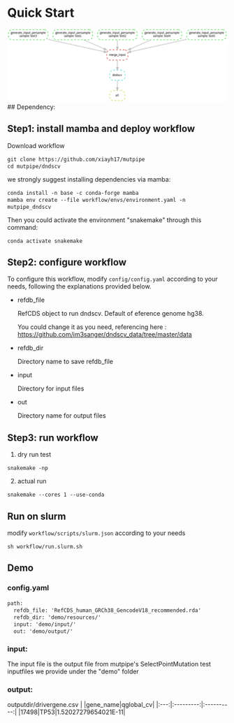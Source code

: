 # Quick Start

![avatar](https://github.com/douymLab/mutpipe/blob/main/dndscv/dndscv.png) \## Dependency:

## Step1: install mamba and deploy workflow

Download workflow

```{bash}
git clone https://github.com/xiayh17/mutpipe
cd mutpipe/dndscv
```

we strongly suggest installing dependencies via mamba:

```{bash}
conda install -n base -c conda-forge mamba
mamba env create --file workflow/envs/environment.yaml -n mutpipe_dndscv
```

Then you could activate the environment "snakemake" through this command:

```{bash}
conda activate snakemake
```

## Step2: configure workflow

To configure this workflow, modify `config/config.yaml` according to your needs, following the explanations provided below.

-   refdb_file

    RefCDS object to run dndscv. Default of eference genome hg38.

    You could change it as you need, referencing here : <https://github.com/im3sanger/dndscv_data/tree/master/data>

-   refdb_dir

    Directory name to save refdb_file

-   input

    Directory for input files

-   out

    Directory name for output files

## Step3: run workflow

1.  dry run test

```{bash}
snakemake -np
```

2.  actual run

```{bash}
snakemake --cores 1 --use-conda
```

## Run on slurm

modify `workflow/scripts/slurm.json` according to your needs

```{bash}
sh workflow/run.slurm.sh
```

## Demo

### config.yaml

```{yaml}
path:
  refdb_file: 'RefCDS_human_GRCh38_GencodeV18_recommended.rda'
  refdb_dir: 'demo/resources/'
  input: 'demo/input/'
  out: 'demo/output/'
```

### input:

The input file is the output file from mutpipe's SelectPointMutation test inputfiles we provide under the "demo" folder

### output:

outputdir/drivergene.csv \| \|gene_name\|qglobal_cv\| \|:---:\|:---------:\|:----------:\| \|17498\|TP53\|1.52027279654021E-11\|
